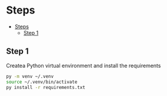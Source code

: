 # Steps

- [Steps](#steps)
  - [Step 1](#step-1)

## Step 1

Createa Python virtual environment and install the requirements

```bash
py -m venv ~/.venv
source ~/.venv/bin/activate
py install -r requirements.txt
```

